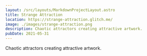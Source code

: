 ```yaml
---
layout: /src/layouts/MarkdownProjectLayout.astro
title: Strange Attraction
location: https://strange-attraction.glitch.me/
image: ./images/strange-attraction.png
description: Chaotic attractors creating attractive artwork.
pubDate: 2021-05-31
---
```

Chaotic attractors creating attractive artwork.